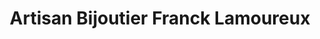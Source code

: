 ---
title: "Artisan Bijoutier Franck Lamoureux"
url: /tarare/artisan-bijoutier-franck-lamoureux/
shop: bijoux
---